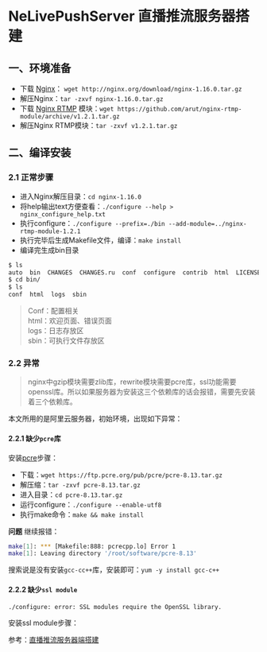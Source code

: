 # NeLivePushServer 直播推流服务器搭建

## 一、环境准备
* 下载 [Nginx](http://nginx.org/en/download.html)： `wget http://nginx.org/download/nginx-1.16.0.tar.gz`  
* 解压Nginx：`tar -zxvf nginx-1.16.0.tar.gz`  
* 下载 [Nginx RTMP](https://github.com/arut/nginx-rtmp-module) 模块：`wget https://github.com/arut/nginx-rtmp-module/archive/v1.2.1.tar.gz`  
* 解压Nginx RTMP模块：`tar -zxvf v1.2.1.tar.gz`  

## 二、编译安装
### 2.1 正常步骤
 * 进入Nginx解压目录：`cd nginx-1.16.0`  
 * 将help输出text方便查看：`./configure --help > nginx_configure_help.txt`  
 * 执行configure：`./configure --prefix=./bin --add-module=../nginx-rtmp-module-1.2.1`  
 * 执行完毕后生成Makefile文件，编译：`make install`  
 * 编译完生成bin目录  
 ```bash
$ ls
auto  bin  CHANGES  CHANGES.ru  conf  configure  contrib  html  LICENSE  Makefile  man  objs  README  src
$ cd bin/
$ ls
conf  html  logs  sbin
 ```

> Conf：配置相关  
> html：欢迎页面、错误页面  
>  logs：日志存放区  
> sbin：可执行文件存放区  

### 2.2 异常
> nginx中gzip模块需要zlib库，rewrite模块需要pcre库，ssl功能需要openssl库。所以如果服务器为安装这三个依赖库的话会报错，需要先安装着三个依赖库。  

本文所用的是阿里云服务器，初始环境，出现如下异常：
#### 2.2.1 缺少`pcre`库
安装[pcre](https://www.pcre.org/)步骤：  
* 下载：`wget https://ftp.pcre.org/pub/pcre/pcre-8.13.tar.gz`  
* 解压缩：`tar -zxvf pcre-8.13.tar.gz`  
* 进入目录：`cd pcre-8.13.tar.gz`  
* 运行configure：`./configure --enable-utf8`  
* 执行make命令：`make && make install`  

**问题** 
继续报错：
```bash
make[1]: *** [Makefile:888: pcrecpp.lo] Error 1
make[1]: Leaving directory '/root/software/pcre-8.13'
```

搜索说是没有安装`gcc-cc++`库，安装即可：`yum -y install gcc-c++`  

#### 2.2.2 缺少`ssl module`

```bas
./configure: error: SSL modules require the OpenSSL library.
```

安装ssl module步骤：  






参考：[直播推流服务器端搭建](https://www.jianshu.com/p/cf7f0552ffe9)


